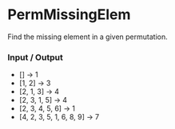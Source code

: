 # PermMissingElem
Find the missing element in a given permutation.

### Input / Output
 - [] -> 1
 - [1, 2] -> 3
 - [2, 1, 3] -> 4
 - [2, 3, 1, 5] -> 4
 - [2, 3, 4, 5, 6] -> 1
 - [4, 2, 3, 5, 1, 6, 8, 9] -> 7
